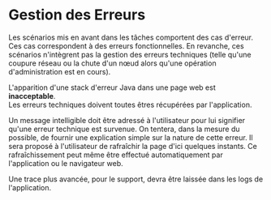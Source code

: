 # Gestion des Erreurs

Les scénarios mis en avant dans les tâches comportent des cas d'erreur.  
Ces cas correspondent à des erreurs fonctionnelles. En revanche, ces scénarios n'intègrent pas la gestion des erreurs techniques (telle qu'une coupure réseau ou la chute d'un nœud alors qu'une opération d'administration est en cours).

L'apparition d'une stack d'erreur Java dans une page web est **inacceptable**.  
Les erreurs techniques doivent toutes êtres récupérées par l'application.

Un message intelligible doit être adressé à l'utilisateur pour lui signifier qu'une erreur technique est survenue. On tentera, dans la mesure du possible, de fournir une explication simple sur la nature de cette erreur. Il sera proposé à l'utilisateur de rafraîchir la page d'ici quelques instants. Ce rafraîchissement peut même être effectué automatiquement par l'application ou le navigateur web.

Une trace plus avancée, pour le support, devra être laissée dans les logs de l'application.
